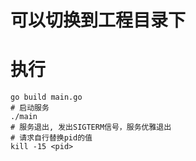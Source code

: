 # 可以切换到工程目录下
# 执行
```
go build main.go
# 启动服务
./main
# 服务退出, 发出SIGTERM信号，服务优雅退出
# 请求自行替换pid的值
kill -15 <pid> 
```
